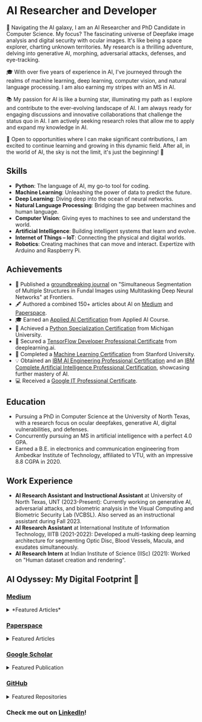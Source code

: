 # AI Researcher and Developer

🔭 Navigating the AI galaxy, I am an AI Researcher and PhD Candidate in Computer Science. My focus? The fascinating universe of Deepfake image analysis and digital security with ocular images. It's like being a space explorer, charting unknown territories. My research is a thrilling adventure, delving into generative AI, morphing, adversarial attacks, defenses, and eye-tracking.

🎓 With over five years of experience in AI, I've journeyed through the realms of machine learning, deep learning, computer vision, and natural language processing. I am also earning my stripes with an MS in AI.

📚 My passion for AI is like a burning star, illuminating my path as I explore and contribute to the ever-evolving landscape of AI. I am always ready for engaging discussions and innovative collaborations that challenge the status quo in AI. I am actively seeking research roles that allow me to apply and expand my knowledge in AI.

🚀 Open to opportunities where I can make significant contributions, I am excited to continue learning and growing in this dynamic field. After all, in the world of AI, the sky is not the limit, it's just the beginning! 🌟

## Skills
- **Python**: The language of AI, my go-to tool for coding.
- **Machine Learning**: Unleashing the power of data to predict the future.
- **Deep Learning**: Diving deep into the ocean of neural networks.
- **Natural Language Processing**: Bridging the gap between machines and human language.
- **Computer Vision**: Giving eyes to machines to see and understand the world.
- **Artificial Intelligence**: Building intelligent systems that learn and evolve.
- **Internet of Things – IoT**: Connecting the physical and digital worlds.
- **Robotics**: Creating machines that can move and interact. Expertize with Arduino and Raspberry Pi. 

## Achievements

- 📖 Published a [groundbreaking journal](https://www.frontiersin.org/articles/10.3389/frsip.2022.936875/full) on "Simultaneous Segmentation of Multiple Structures in Fundal Images using Multitasking Deep Neural Networks" at Frontiers.
- 🖋️ Authored a combined 150+ articles about AI on [Medium](https://bharath-k1297.medium.com/) and [Paperspace](https://blog.paperspace.com/author/bharath/).
- 🎓 Earned an [Applied AI Certification](https://www.appliedaicourse.com/certificate/b55d59d420) from Applied AI Course.
- 🐍 Achieved a [Python Specialization Certification](https://coursera.org/share/668162a336055b8c2b6a59435bff7beb) from Michigan University.
- 🧠 Secured a [TensorFlow Developer Professional Certificate](https://coursera.org/share/6e1360edeea651de16987904fcfd6d4c) from deeplearning.ai.
- 🤖 Completed a [Machine Learning Certification](https://coursera.org/share/bdb40085d29546a59653515be5177b68) from Stanford University.
- 💡 Obtained an [IBM AI Engineering Professional Certification](https://www.coursera.org/account/accomplishments/specialization/certificate/5STC5ZA53PJ3) and an [IBM Complete Artificial Intelligence Professional Certification](https://www.coursera.org/account/accomplishments/specialization/certificate/5STC5ZA53PJ3), showcasing further mastery of AI.
- 💻 Received a [Google IT Professional Certificate](https://coursera.org/share/79b338cededdc0b13a61cf87dfe33cf7).

## Education
- Pursuing a PhD in Computer Science at the University of North Texas, with a research focus on ocular deepfakes, generative AI, digital vulnerabilities, and defenses.
- Concurrently pursuing an MS in artificial intelligence with a perfect 4.0 GPA.
- Earned a B.E. in electronics and communication engineering from Ambedkar Institute of Technology, affiliated to VTU, with an impressive 8.8 CGPA in 2020.

## Work Experience
- **AI Research Assistant and Instructional Assistant** at University of North Texas, UNT (2023-Present): Currently working on generative AI, adversarial attacks, and biometric analysis in the Visual Computing and Biometric Security Lab (VCBSL). Also served as an instructional assistant during Fall 2023.
- **AI Research Assistant** at International Institute of Information Technology, IIITB (2021-2022): Developed a multi-tasking deep learning architecture for segmenting Optic Disc, Blood Vessels, Macula, and exudates simultaneously.
- **AI Research Intern** at Indian Institute of Science (IISc) (2021): Worked on "Human dataset creation and rendering".

## AI Odyssey: My Digital Footprint 🚀

### [Medium](https://bharath-k1297.medium.com/)
<details>
<summary>*Featured Articles*</summary>

1. [Next Word Prediction with NLP and Deep Learning](https://medium.com/p/48b9fe0a17bf)
2. [Best PC Builds For Deep Learning In Every Budget Ranges](https://medium.com/p/3e83d1351a8)
3. Human Emotion and Gesture Detector Using Deep Learning: [Part-1](https://medium.com/p/d0023008d0eb) and [Part-2](https://medium.com/p/471724f7a023)
</details>

### [Paperspace](https://blog.paperspace.com/author/bharath/)
  <details>
  <summary>Featured Articles</summary>
  
  1. [Machine Translation With Sequence To Sequence Models And Dot Attention Mechanism](https://blog.paperspace.com/nlp-machine-translation-with-keras/)
  2. [Image Captioning With TensorFlow And Keras](https://blog.paperspace.com/image-captioning-with-tensorflow/)
  3. [Face Generation with GANs](https://blog.paperspace.com/face-generation-with-dcgans/)
  4. [SRGAN: Super Resolution Generative Adversarial Networks](https://blog.paperspace.com/super-resolution-generative-adversarial-networks/)
  5. [Projects With Reinforcement Learning](https://blog.paperspace.com/projects-with-reinforcement-learning/)
  </details>

### [Google Scholar](https://scholar.google.com/citations?user=Dufrp4gAAAAJ&hl=en)
  <details>
  <summary>Featured Publication</summary>
  
  1. [Simultaneous segmentation of multiple structures in fundal images using multi-tasking deep neural networks](https://scholar.google.com/citations?view_op=view_citation&hl=en&user=Dufrp4gAAAAJ&citation_for_view=Dufrp4gAAAAJ:u5HHmVD_uO8C)
  </details>

### [GitHub](https://github.com/Bharath-K3)
  <details>
  <summary>Featured Repositories</summary>
  
  1. [Next-Word-Prediction-with-NLP-and-Deep-Learning](https://github.com/Bharath-K3/Next-Word-Prediction-with-NLP-and-Deep-Learning)
  2. [Smart-Face-Lock-System](https://github.com/Bharath-K3/Smart-Face-Lock-System)
  3. [Human-Emotion-and-Gesture-Detector](https://github.com/Bharath-K3/Human-Emotion-and-Gesture-Detector)
  4. [Innovative-Chatbot-using-1-Dimensional-Convolutional-Layers](https://github.com/Bharath-K3/Innovative-Chatbot-using-1-Dimensional-Convolutional-Layers)
  5. [AI-Voice-Assistant](https://github.com/Bharath-K3/AI-Voice-Assistant)
  </details>

### Check me out on [LinkedIn](www.linkedin.com/in/bharath-k33)!
